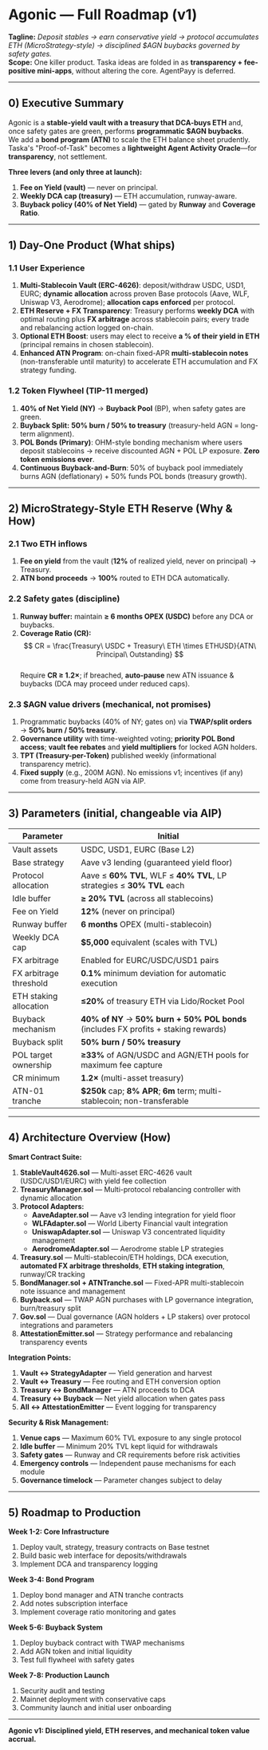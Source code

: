 # Agonic — Full Roadmap (v1)

**Tagline:** *Deposit stables → earn conservative yield → protocol accumulates ETH (MicroStrategy-style) → disciplined $AGN buybacks governed by safety gates.*  
**Scope:** One killer product. Taska ideas are folded in as **transparency + fee-positive mini-apps**, without altering the core. AgentPayy is deferred.

---

## 0) Executive Summary

Agonic is a **stable-yield vault with a treasury that DCA-buys ETH** and, once safety gates are green, performs **programmatic $AGN buybacks**.  
We add a **bond program (ATN)** to scale the ETH balance sheet prudently. Taska's "Proof-of-Task" becomes a **lightweight Agent Activity Oracle**—for **transparency**, not settlement.

**Three levers (and only three at launch):**
1. **Fee on Yield (vault)** — never on principal.  
2. **Weekly DCA cap (treasury)** — ETH accumulation, runway-aware.  
3. **Buyback policy (40% of Net Yield)** — gated by **Runway** and **Coverage Ratio**.

---

## 1) Day-One Product (What ships)

### 1.1 User Experience
1. **Multi-Stablecoin Vault (ERC-4626)**: deposit/withdraw USDC, USD1, EURC; **dynamic allocation** across proven Base protocols (Aave, WLF, Uniswap V3, Aerodrome); **allocation caps enforced** per protocol.
2. **ETH Reserve + FX Transparency**: Treasury performs **weekly DCA** with optimal routing plus **FX arbitrage** across stablecoin pairs; every trade and rebalancing action logged on-chain.
3. **Optional ETH Boost**: users may elect to receive **a % of their yield in ETH** (principal remains in chosen stablecoin).
4. **Enhanced ATN Program**: on-chain fixed-APR **multi-stablecoin notes** (non-transferable until maturity) to accelerate ETH accumulation and FX strategy funding.

### 1.2 Token Flywheel (TIP-11 merged)
1. **40% of Net Yield (NY)** → **Buyback Pool** (BP), when safety gates are green.
2. **Buyback Split:** **50% burn / 50% to treasury** (treasury-held AGN = long-term alignment).
3. **POL Bonds (Primary)**: OHM-style bonding mechanism where users deposit stablecoins → receive discounted AGN + POL LP exposure. **Zero token emissions ever**.
4. **Continuous Buyback-and-Burn**: 50% of buyback pool immediately burns AGN (deflationary) + 50% funds POL bonds (treasury growth).

---

## 2) MicroStrategy-Style ETH Reserve (Why & How)

### 2.1 Two ETH inflows
1) **Fee on yield** from the vault (**12%** of realized yield, never on principal) → Treasury.  
2) **ATN bond proceeds** → **100%** routed to ETH DCA automatically.

### 2.2 Safety gates (discipline)
1. **Runway buffer:** maintain **≥ 6 months OPEX (USDC)** before any DCA or buybacks.  
2. **Coverage Ratio (CR):**  
  $$ CR = \frac{Treasury\ USDC + Treasury\ ETH \times ETHUSD}{ATN\ Principal\ Outstanding} $$  
  Require **CR ≥ 1.2×**; if breached, **auto-pause** new ATN issuance & buybacks (DCA may proceed under reduced caps).

### 2.3 $AGN value drivers (mechanical, not promises)
1. Programmatic buybacks (40% of NY; gates on) via **TWAP/split orders** → **50% burn / 50% treasury**.  
2. **Governance utility** with time-weighted voting; **priority POL Bond access**; **vault fee rebates** and **yield multipliers** for locked AGN holders.  
3. **TPT (Treasury-per-Token)** published weekly (informational transparency metric).  
4. **Fixed supply** (e.g., 200M AGN). No emissions v1; incentives (if any) come from treasury-held AGN via AIP.

---

## 3) Parameters (initial, changeable via AIP)

| Parameter | Initial |
|---|---|
| Vault assets | USDC, USD1, EURC (Base L2) |
| Base strategy | Aave v3 lending (guaranteed yield floor) |
| Protocol allocation | Aave ≤ **60% TVL**, WLF ≤ **40% TVL**, LP strategies ≤ **30% TVL** each |
| Idle buffer | **≥ 20% TVL** (across all stablecoins) |
| Fee on Yield | **12%** (never on principal) |
| Runway buffer | **6 months** OPEX (multi-stablecoin) |
| Weekly DCA cap | **$5,000** equivalent (scales with TVL) |
| FX arbitrage | Enabled for EURC/USDC/USD1 pairs |
| FX arbitrage threshold | **0.1%** minimum deviation for automatic execution |
| ETH staking allocation | **≤20%** of treasury ETH via Lido/Rocket Pool |
| Buyback mechanism | **40% of NY** → **50% burn + 50% POL bonds** (includes FX profits + staking rewards) |
| Buyback split | **50% burn / 50% treasury** |
| POL target ownership | **≥33%** of AGN/USDC and AGN/ETH pools for maximum fee capture |
| CR minimum | **1.2×** (multi-asset treasury) |
| ATN-01 tranche | **$250k** cap; **8% APR**; **6m** term; multi-stablecoin; non-transferable |

---

## 4) Architecture Overview (How)

**Smart Contract Suite:**
1. **StableVault4626.sol** — Multi-asset ERC-4626 vault (USDC/USD1/EURC) with yield fee collection
2. **TreasuryManager.sol** — Multi-protocol rebalancing controller with dynamic allocation
3. **Protocol Adapters:**
   - **AaveAdapter.sol** — Aave v3 lending integration for yield floor
   - **WLFAdapter.sol** — World Liberty Financial vault integration
   - **UniswapAdapter.sol** — Uniswap V3 concentrated liquidity management  
   - **AerodromeAdapter.sol** — Aerodrome stable LP strategies
4. **Treasury.sol** — Multi-stablecoin/ETH holdings, DCA execution, **automated FX arbitrage thresholds**, **ETH staking integration**, runway/CR tracking
5. **BondManager.sol + ATNTranche.sol** — Fixed-APR multi-stablecoin note issuance and management
6. **Buyback.sol** — TWAP AGN purchases with LP governance integration, burn/treasury split
7. **Gov.sol** — Dual governance (AGN holders + LP stakers) over protocol integrations and parameters
8. **AttestationEmitter.sol** — Strategy performance and rebalancing transparency events

**Integration Points:**
1. **Vault ↔ StrategyAdapter** — Yield generation and harvest
2. **Vault ↔ Treasury** — Fee routing and ETH conversion option
3. **Treasury ↔ BondManager** — ATN proceeds to DCA
4. **Treasury ↔ Buyback** — Net yield allocation when gates pass
5. **All ↔ AttestationEmitter** — Event logging for transparency

**Security & Risk Management:**
1. **Venue caps** — Maximum 60% TVL exposure to any single protocol
2. **Idle buffer** — Minimum 20% TVL kept liquid for withdrawals  
3. **Safety gates** — Runway and CR requirements before risk activities
4. **Emergency controls** — Independent pause mechanisms for each module
5. **Governance timelock** — Parameter changes subject to delay

---

## 5) Roadmap to Production

**Week 1-2: Core Infrastructure**
1. Deploy vault, strategy, treasury contracts on Base testnet
2. Build basic web interface for deposits/withdrawals  
3. Implement DCA and transparency logging

**Week 3-4: Bond Program**  
1. Deploy bond manager and ATN tranche contracts
2. Add notes subscription interface
3. Implement coverage ratio monitoring and gates

**Week 5-6: Buyback System**
1. Deploy buyback contract with TWAP mechanisms
2. Add AGN token and initial liquidity
3. Test full flywheel with safety gates

**Week 7-8: Production Launch**
1. Security audit and testing
2. Mainnet deployment with conservative caps
3. Community launch and initial user onboarding

---

**Agonic v1: Disciplined yield, ETH reserves, and mechanical token value accrual.**
